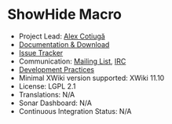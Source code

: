 # ShowHide Macro

* Project Lead: [Alex Cotiugă](http://www.xwiki.org/xwiki/bin/view/XWiki/acotiuga)
* [Documentation & Download](https://extensions.xwiki.org/xwiki/bin/view/Extension/Ajax%20and%20Show%20Hide%20Macro)
* [Issue Tracker](https://jira.xwiki.org/browse/SHMACRO)
* Communication: [Mailing List](http://dev.xwiki.org/xwiki/bin/view/Community/MailingLists), [IRC](http://dev.xwiki.org/xwiki/bin/view/Community/IRC)
* [Development Practices](http://dev.xwiki.org)
* Minimal XWiki version supported: XWiki 11.10
* License: LGPL 2.1
* Translations: N/A
* Sonar Dashboard: N/A
* Continuous Integration Status: N/A
